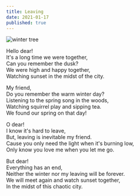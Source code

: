 ```yaml
---
title: Leaving
date: 2021-01-17
published: true
---
```


![winter tree](https://i.imgur.com/J6u3VZI.jpeg)

Hello dear!  
It's a long time we were together,  
Can you remember the dusk?  
We were high and happy together,  
Watching sunset in the midst of the city.  

My friend,  
Do you remember the warm winter day?  
Listening to the spring song in the woods,  
Watching squirrel play and sipping tea.  
We found our spring on that day!  

O dear!  
I know it's hard to leave,  
But, leaving is inevitable my friend.  
Cause you only need the light when it's burning low,  
Only know you love me when you let me go.  

But dear!  
Everything has an end,  
Neither the winter nor my leaving will be forever.  
We will meet again and watch sunset together,  
In the midst of this chaotic city.  
